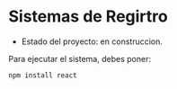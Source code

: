 <h1> Sistemas de Regirtro </h1>

- Estado del proyecto: en construccion.

Para ejecutar el sistema, debes poner:

``` npm install react ```
